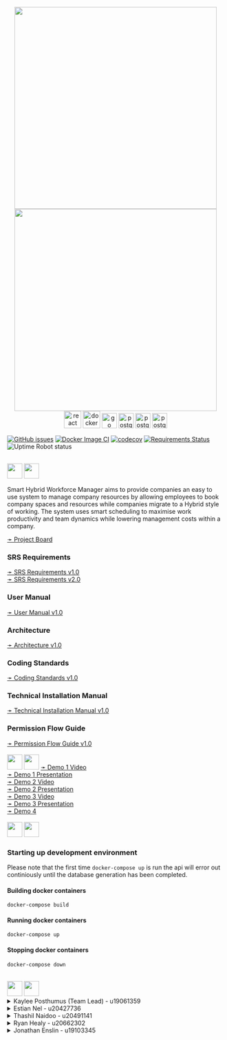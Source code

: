 
<!-- Logo  -->
<p align="center">
  <!-- Light Mode -->
  <img src="https://user-images.githubusercontent.com/84448921/166220712-adc6088e-7907-4689-8925-305a949aeee9.png#gh-light-mode-only" height=470/>
  <!-- Dark Mode -->
  <img src="https://user-images.githubusercontent.com/84448921/166219030-4eece490-8184-4cff-bbcb-8d23512ffe20.png#gh-dark-mode-only" height=470/>
  <br>
  <img src="https://upload.wikimedia.org/wikipedia/commons/a/a7/React-icon.svg" alt="react" width="40" height="40"/>
  <img src="https://upload.wikimedia.org/wikipedia/commons/4/4e/Docker_%28container_engine%29_logo.svg" alt="docker" height="40"/>
  <img src="https://upload.wikimedia.org/wikipedia/commons/0/05/Go_Logo_Blue.svg" alt="go" height="35"/>
  <img src="https://upload.wikimedia.org/wikipedia/commons/2/29/Postgresql_elephant.svg" alt="postgres" height="35"/>
  <img src="https://user-images.githubusercontent.com/53088824/172166404-d2055f12-5dac-4876-9a87-2f9b01b89893.png" alt="postgres" height="35"/>
  <img src="https://user-images.githubusercontent.com/53088824/172166602-ceb6f817-bd28-4a3a-ac45-9eecc4932f9b.svg" alt="postgres" height="35"/>
</p>

<a href = "https://github.com/COS301-SE-2022/Smart-Hybrid-Workforce-manager/issues"><img alt="GitHub issues" src="https://img.shields.io/github/issues/COS301-SE-2022/Smart-Hybrid-Workforce-manager"></a>
[![Docker Image CI](https://github.com/COS301-SE-2022/Smart-Hybrid-Workforce-manager/actions/workflows/deploy.yml/badge.svg)](https://github.com/COS301-SE-2022/Smart-Hybrid-Workforce-manager/actions/workflows/deploy.yml)
[![codecov](https://codecov.io/gh/InThePipeFiveByFive/Smart-Hybrid-Workforce-manager/branch/develop/graph/badge.svg?token=FP6940JI0D)](https://codecov.io/gh/InThePipeFiveByFive/Smart-Hybrid-Workforce-manager)
[![Requirements Status](https://requires.io/github/InThePipeFiveByFive/Smart-Hybrid-Workforce-manager/requirements.svg?branch=master)](https://requires.io/github/InThePipeFiveByFive/Smart-Hybrid-Workforce-manager/requirements/?branch=master) 
<img alt="Uptime Robot status" src="https://img.shields.io/uptimerobot/status/m791728122-d14beed6408606d9175acebf">

<br>

<!-- Description  -->
<!-- Light Mode -->
<img src="https://user-images.githubusercontent.com/53088824/167407018-12453be2-203a-445e-9c3d-0f50c2fa6293.png#gh-light-mode-only" height=35/>
<!-- Dark Mode -->
<img src="https://user-images.githubusercontent.com/53088824/167407001-1c69efc3-2f7e-449d-9952-03e34aef579f.png#gh-dark-mode-only" height=35/>

Smart Hybrid Workforce Manager aims to provide companies an easy to use system to manage company resources by allowing employees to book company spaces and resources while companies migrate to a Hybrid style of working. The system uses smart scheduling to maximise work productivity and team dynamics while lowering management costs within a company.

<a href="https://github.com/COS301-SE-2022/Smart-Hybrid-Workforce-manager/projects" target="_blank">
  ➛ Project Board<br>
</a> 

### SRS Requirements

<a href="https://drive.google.com/file/d/1P8EYnATIvTuzI92zB5p3PX_Cp5whZi45/view?usp=sharing" target="_blank">
  ➛ SRS Requirements v1.0<br>
</a> 
<a href="https://drive.google.com/file/d/1nA5BDkb-0W2gQ5Xp25A9YvOM9bbOvX94/view?usp=sharing" target="_blank">
  ➛ SRS Requirements v2.0<br>
</a> 

### User Manual

<a href="https://drive.google.com/file/d/1Nn8iWty2ChC2auBH4YT4mFuYyOf-awlo/view?usp=sharing" target="_blank">
  ➛ User Manual v1.0<br>
</a> 

### Architecture

<a href="https://drive.google.com/file/d/1_2_nVj66BKjmjlVeKUnX7H8g3KSUlAAj/view?usp=sharing" target="_blank">
  ➛ Architecture v1.0<br>
</a> 

### Coding Standards

<a href="https://drive.google.com/file/d/1E5KiVsls6vi4VURzq8LbePat-SF3VYyv/view?usp=sharing" target="_blank">
  ➛ Coding Standards v1.0<br>
</a> 

### Technical Installation Manual

<a href="https://drive.google.com/file/d/1WggLGNJAQABxYgEQkVapfU78BCJu4G2N/view?usp=sharing" target="_blank">
  ➛ Technical Installation Manual v1.0<br>
</a> 

### Permission Flow Guide

<a href="https://drive.google.com/file/d/1eiyuevQBveD41sLYmI3Sp1Gdl3zlBqpx/view?usp=sharing" target="_blank">
  ➛ Permission Flow Guide v1.0<br>
</a> 

<br>

<!--Demo Information -->
<!-- Light Mode -->
<img src="https://user-images.githubusercontent.com/53088824/167414148-c20f5db2-2c61-423a-8611-cf5b39fc5c7a.png#gh-light-mode-only" height=35/>
<!-- Dark Mode -->
<img src="https://user-images.githubusercontent.com/53088824/167414102-bf02aafc-c50c-40db-88bf-671a0e7a345d.png#gh-dark-mode-only" height=35/>

<a href="https://drive.google.com/file/d/1Ie_8NZNK5KYC1meSEZ1z6F-E5rxnZH6L/view?usp=sharing" target="_blank">
  ➛ Demo 1 Video<br>
</a>
<a href="https://drive.google.com/file/d/19aGbydlYjP7VNsrecyodfphOxQlFE_kn/view?usp=sharing" target="_blank">
  ➛ Demo 1 Presentation<br>
</a> 
<a href="https://drive.google.com/file/d/1tdKq7UG-QFVdbF707Krwku3s3XBLsHHU/view?usp=sharing" target="_blank">
  ➛ Demo 2 Video<br>
</a>
<a href="https://drive.google.com/file/d/1AmSAFxEOtFoHWTqlOaQfrDKmoL14LMdL/view?usp=sharing" target="_blank">
  ➛ Demo 2 Presentation<br>
</a> 
<a href="https://drive.google.com/file/d/14GtmmR7CfU4cjkP7pQLsYBsmp1_XCl79/view?usp=sharing" target="_blank">
  ➛ Demo 3 Video<br>
</a> 
<a href="https://drive.google.com/file/d/16MVNC376IDKsWTVUmix485ZuWWRV_El2/view?usp=sharing" target="_blank">
  ➛ Demo 3 Presentation<br>
</a> 
<a href="#" target="_blank">
  ➛ Demo 4<br>
</a> 

<br>

<!-- General  -->
<!-- Light Mode -->
<img src="https://user-images.githubusercontent.com/53088824/167407476-7f988fa6-74d2-47c0-a5e0-d7f59b1ffb89.png#gh-light-mode-only" height=35/>
<!-- Dark Mode -->
<img src="https://user-images.githubusercontent.com/53088824/167407489-c3937a87-4451-4d5b-aa6a-afeeb0f89037.png#gh-dark-mode-only" height=35/>

### Starting up development environment
Please note that the first time `docker-compose up` is run the api will error out continiously until the database generation has been completed.

#### Building docker containers
    docker-compose build

#### Running docker containers
    docker-compose up

#### Stopping docker containers
    docker-compose down

<br>

<!-- The Team  -->
<!-- Light Mode -->
<img src="https://user-images.githubusercontent.com/53088824/167410792-04241b41-8c78-424c-8b64-413b23cec3d3.png#gh-light-mode-only" height=35/>
<!-- Dark Mode -->
<img src="https://user-images.githubusercontent.com/53088824/167410777-8bc10082-b4d1-40b3-9754-79fa28aac685.png#gh-dark-mode-only" height=35/>

<!-- Kaylee Posthumus -->
<details><summary>Kaylee Posthumus (Team Lead) - u19061359</summary><br>
  
<img align="right" src="https://user-images.githubusercontent.com/53088824/167909265-faf15baa-b44c-41ab-8d15-671dd00576eb.jpg" width=150>

<p>
I am a 3rd year Computer Science Student at the University of Pretoria. I have worked on large web based applications as well as some network based system applications. I have been tutoring for the University for two years in the Computer Science Department.
</p>

<a href="https://github.com/KayleePosthumus" target="_blank">
  <img src="https://user-images.githubusercontent.com/84448921/166214155-e8d55954-b938-4d76-98c4-d81550ead884.svg"/>
</a> 
<a href="https://www.linkedin.com/in/kaylee-posthumus-1a538b238/" target="_blank">
  <img src="https://user-images.githubusercontent.com/84448921/166214367-3bfaf22d-15bc-4db9-8ca3-48e8288509ee.svg"/>
</a>
<br><br><br>
</details>

<!-- Estian Nel -->
<details><summary>Estian Nel - u20427736</summary><br>
  
<img align="right" src="https://user-images.githubusercontent.com/53088824/167908773-7cd33a86-4b84-4dd9-8fa4-0401c1cb01d7.png" width=150/>

<p>
I am a 3rd year BSc Comp Sci student at the University of Pretoria and I plan on starting to work after my degree and work part time as I am doing my honours degree. I love learning new technologies and I have a large interest in machine learning as well as back-end development.
</p>

<a href="https://github.com/ListlessPanda" target="_blank">
  <img src="https://user-images.githubusercontent.com/84448921/166214155-e8d55954-b938-4d76-98c4-d81550ead884.svg"/>
</a> 
<a href="https://www.linkedin.com/in/estian-nel-061296238/" target="_blank">
  <img src="https://user-images.githubusercontent.com/84448921/166214367-3bfaf22d-15bc-4db9-8ca3-48e8288509ee.svg"/>
</a>
<br><br><br>
</details>

<!-- Thashil Naidoo -->
<details><summary>Thashil Naidoo - u20491141</summary><br>
  
<img align="right" src="https://user-images.githubusercontent.com/53088824/167909359-402cb056-26cf-459a-8880-1c840cb3631a.png" width=150>

<p>
I am a 3rd year BSc Computer Science student. I have a great interest in both computer graphics and AI. After completing my honours next year, I plan on working full time as a software engineer. I enjoy challenging myself to learn new concepts as well as encouraging others to always do their best.
</p>

<a href="https://github.com/Thashil" target="_blank">
  <img src="https://user-images.githubusercontent.com/84448921/166214155-e8d55954-b938-4d76-98c4-d81550ead884.svg"/>
</a> 
<a href="https://www.linkedin.com/in/thashilnaidoo/" target="_blank">
  <img src="https://user-images.githubusercontent.com/84448921/166214367-3bfaf22d-15bc-4db9-8ca3-48e8288509ee.svg"/>
</a>
<br><br><br>
</details>

<!-- Ryan Healy -->
<details><summary>Ryan Healy - u20662302</summary><br>
  
<img align="right" src="https://user-images.githubusercontent.com/53088824/167909178-d4b1d9ce-0f81-4f48-a54e-084576e805bd.jpg" width=150>

<p>
I am a 3rd year BSc Computer Science student. I am passionate about artificial intelligence and mathematics. I plan on completing my honours degree next year before working as a software engineer.
</p>

<a href="https://github.com/InThePipeFiveByFive" target="_blank">
  <img src="https://user-images.githubusercontent.com/84448921/166214155-e8d55954-b938-4d76-98c4-d81550ead884.svg"/>
</a> 
<a href="https://www.linkedin.com/in/ryan-healy-6a4389238/" target="_blank">
  <img src="https://user-images.githubusercontent.com/84448921/166214367-3bfaf22d-15bc-4db9-8ca3-48e8288509ee.svg"/>
</a>
<br><br><br><br><br><br>
</details>

<!-- Jonathan Enslin -->
<details><summary>Jonathan Enslin - u19103345</summary><br>
  
<img align="right" src="https://user-images.githubusercontent.com/53088824/167909417-f4965e66-c104-4ae2-b363-aa23e37fa29a.jpg" width=150>

<p>
I am a 3rd year BSc Information and Knowledge systems student, specialising in data science. I have a great interest in AI and theoretical computer science, and a thorough understanding and intuition in the fields of mathematics, and physics.
</p>

<a href="https://github.com/JonathanEnslin" target="_blank">
  <img src="https://user-images.githubusercontent.com/84448921/166214155-e8d55954-b938-4d76-98c4-d81550ead884.svg"/>
</a> 
<a href="https://www.linkedin.com/in/jonathan-enslin-947293238/" target="_blank">
  <img src="https://user-images.githubusercontent.com/84448921/166214367-3bfaf22d-15bc-4db9-8ca3-48e8288509ee.svg"/>
</a>
<br><br><br><br><br><br>
</details>

<br>
